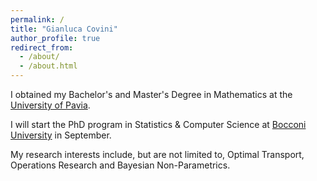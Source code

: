 ```yaml
---
permalink: /
title: "Gianluca Covini"
author_profile: true
redirect_from: 
  - /about/
  - /about.html
---
```


I obtained my Bachelor's and Master's Degree in Mathematics at the <a href="https://matematica.unipv.it/en/homepage/">University of Pavia</a>.

I will start the PhD program in Statistics & Computer Science at <a href="https://www.unibocconi.it/en/programs/phd/phd-statistics-and-computer-science">Bocconi University</a> in September.

My research interests include, but are not limited to, Optimal Transport, Operations Research and Bayesian Non-Parametrics.
